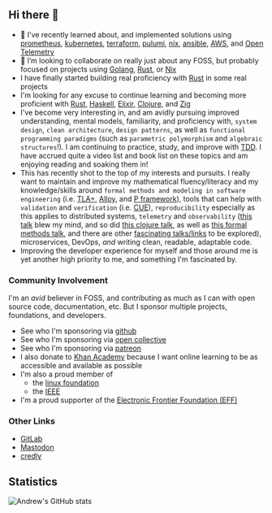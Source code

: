 ## Hi there 👋

- 🌱 I've recently learned about, and implemented solutions using [prometheus](https://prometheus.io/docs/introduction/overview/), [kubernetes](https://kubernetes.io/), [terraform](https://www.terraform.io/), [pulumi](https://github.com/pulumi/pulumi), [nix](https://nixos.org/), [ansible](https://docs.ansible.com/), [AWS](https://aws.amazon.com/), and [Open Telemetry](https://opentelemetry.io/docs/)
- 👯 I’m looking to collaborate on really just about any FOSS, but probably focused on projects using [Golang](https://go.dev/), [Rust](https://rust-lang.org), or [Nix](https://github.com/NixOS/nix)
- I have finally started building real proficiency with [Rust](https://rust-lang.org) in some real projects
- I'm looking for any excuse to continue learning and becoming more proficient with [Rust](https://rust-lang.org), [Haskell](https://www.haskell.org/), [Elixir](https://elixir-lang.org/), [Clojure](https://clojure.org/index), and [Zig](https://ziglang.org)
- I've become very interesting in, and am avidly pursuing improved understanding, mental models, familiarity, and proficiency with, `system design`, `clean architecture`, `design patterns`, as well as `functional programming paradigms` (such as `parametric polymorphism` and `algebraic structures`!). I am continuing to practice, study, and improve with [TDD](https://www.youtube.com/watch?v=EZ05e7EMOLM). I have accrued quite a video list and book list on these topics and am enjoying reading and soaking them in!
- This has recently shot to the top of my interests and pursuits. I really want to maintain and improve my mathematical fluency/literacy and my knowledge/skills around `formal methods and modeling in software engineering` (i.e. [TLA+](https://lamport.azurewebsites.net/tla/tla.html), [Alloy](https://alloytools.org), and [P framework](https://p-org.github.io/P/)), tools that can help with `validation` and `verification` (i.e. [CUE](https://cuelang.org/)), `reproducibility` especially as this applies to distributed systems, `telemetry` and `observability` ([this talk](https://www.cncf.io/online-programs/cncf-on-demand-webinar-understand-your-system-like-never-before/) blew my mind, and so did [this clojure talk](https://youtu.be/8Ab3ArE8W3s), as well as [this formal methods talk](https://www.youtube.com/watch?v=5YjsSDDWFDY), and there are other [fascinating talks/links](https://www.cncf.io/projects/opentelemetry/) to be explored), microservices, DevOps, _and_ writing clean, readable, adaptable code.
- Improving the developer experience for myself and those around me is yet another high priority to me, and something I'm fascinated by.

### Community Involvement

I'm an _avid_ believer in FOSS, and contributing as much as I can with open source code, documentation, etc. But I sponsor multiple projects, foundations, and developers.
  - See who I'm sponsoring via [github](https://github.com/andrew-werdna?tab=sponsoring)
  - See who I'm sponsoring via [open collective](https://opencollective.com/altair-cepheus)
  - See who I'm sponsoring via [patreon](https://www.patreon.com/user/creators?u=19921043)
  - I also donate to [Khan Academy](https://www.khanacademy.org/profile/andrew101werdna) because I want online learning to be as accessible and available as possible
  - I'm also a proud member of
    - the [linux foundation](https://openprofile.dev/profile/ab7100)
    - the [IEEE](ieee.org)
  - I'm a proud supporter of the [Electronic Frontier Foundation (EFF)](https://www.eff.org/)

### Other Links

- [GitLab](https://gitlab.com/ab5717)
- [Mastodon](https://mastodon.social/@andrew_the_seeker)
- [credly](https://www.credly.com/users/andrew-brown.8a762248)

## Statistics
![Andrew's GitHub stats](https://github-readme-stats.vercel.app/api?username=andrew-werdna&count_private=true&theme=tokyonight&show_icons=true)
<!--
[![Top Langs](https://github-readme-stats.vercel.app/api/top-langs/?username=andrew-werdna&theme=tokyonight&count_private=true)](https://github.com/anuraghazra/github-readme-stats)
-->

<!--
**andrew-werdna/andrew-werdna** is a ✨ _special_ ✨ repository because its `README.md` (this file) appears on your GitHub profile.

Here are some ideas to get you started:

- 🔭 I’m currently working on ...
- 🌱 I’m currently learning ...
- 👯 I’m looking to collaborate on ...
- 🤔 I’m looking for help with ...
- 💬 Ask me about ...
- 📫 How to reach me: ...
- 😄 Pronouns: ...
- ⚡ Fun fact: ...
-->
